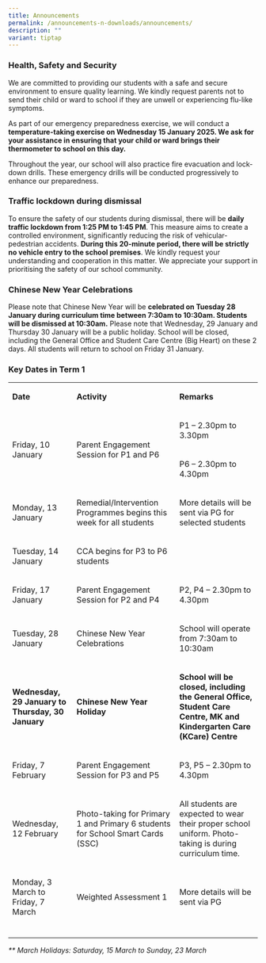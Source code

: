 ```yaml
---
title: Announcements
permalink: /announcements-n-downloads/announcements/
description: ""
variant: tiptap
---
```

<h3>Health, Safety and Security</h3>
<p>We are committed to providing our students with a safe and secure environment
to ensure quality learning. We kindly request parents not to send their
child or ward to school if they are unwell or experiencing flu-like symptoms.</p>
<p>As part of our emergency preparedness exercise, we will conduct a <strong>temperature-taking exercise on Wednesday 15 January 2025. We ask for your assistance in ensuring that your child or ward brings their thermometer to school on this day.</strong>
</p>
<p>Throughout the year, our school will also practice fire evacuation and
lock-down drills. These emergency drills will be conducted progressively
to enhance our preparedness.</p>
<h3>Traffic lockdown during dismissal</h3>
<p>To ensure the safety of our students during dismissal, there will be <strong>daily traffic lockdown from 1:25 PM to 1:45 PM</strong>.
This measure aims to create a controlled environment, significantly reducing
the risk of vehicular-pedestrian accidents. <strong>During this 20-minute period, there will be strictly no vehicle entry to the school premises</strong>.
We kindly request your understanding and cooperation in this matter. We
appreciate your support in prioritising the safety of our school community.</p>
<h3>Chinese New Year Celebrations</h3>
<p>Please note that Chinese New Year will be <strong>celebrated on Tuesday 28 January during curriculum time between 7:30am to 10:30am. Students will be dismissed at 10:30am.</strong> Please
note that Wednesday, 29 January and Thursday 30 January will be a public
holiday. School will be closed, including the General Office and Student
Care Centre (Big Heart) on these 2 days. All students will return to school
on Friday 31 January.</p>
<h3>Key Dates in Term 1</h3>
<table style="minWidth: 75px">
<colgroup>
<col>
<col>
<col>
</colgroup>
<tbody>
<tr>
<td rowspan="1" colspan="1">
<p><strong>Date</strong>
</p>
</td>
<td rowspan="1" colspan="1">
<p><strong>Activity</strong>
</p>
</td>
<td rowspan="1" colspan="1">
<p><strong>Remarks</strong>
</p>
</td>
</tr>
<tr>
<td rowspan="2" colspan="1">
<p>Friday, 10 January</p>
</td>
<td rowspan="2" colspan="1">
<p>Parent Engagement Session for P1 and P6</p>
</td>
<td rowspan="1" colspan="1">
<p>P1 – 2.30pm to 3.30pm</p>
</td>
</tr>
<tr>
<td rowspan="1" colspan="1">
<p>P6 – 2.30pm to 4.30pm</p>
</td>
</tr>
<tr>
<td rowspan="1" colspan="1">
<p>Monday, 13 January</p>
</td>
<td rowspan="1" colspan="1">
<p>Remedial/Intervention Programmes begins this week for all students</p>
</td>
<td rowspan="1" colspan="1">
<p>More details will be sent via PG for selected students</p>
</td>
</tr>
<tr>
<td rowspan="1" colspan="1">
<p>Tuesday, 14 January</p>
</td>
<td rowspan="1" colspan="1">
<p>CCA begins for P3 to P6 students</p>
</td>
<td rowspan="1" colspan="1">
<p></p>
</td>
</tr>
<tr>
<td rowspan="1" colspan="1">
<p>Friday, 17 January</p>
</td>
<td rowspan="1" colspan="1">
<p>Parent Engagement Session for P2 and P4</p>
</td>
<td rowspan="1" colspan="1">
<p>P2, P4 – 2.30pm to 4.30pm</p>
</td>
</tr>
<tr>
<td rowspan="1" colspan="1">
<p>Tuesday, 28 January</p>
</td>
<td rowspan="1" colspan="1">
<p>Chinese New Year Celebrations</p>
</td>
<td rowspan="1" colspan="1">
<p>School will operate from 7:30am to 10:30am</p>
</td>
</tr>
<tr>
<td rowspan="1" colspan="1">
<p><strong>Wednesday, 29 January to Thursday, 30 January</strong>
</p>
</td>
<td rowspan="1" colspan="1">
<p><strong>Chinese New Year Holiday</strong>
</p>
</td>
<td rowspan="1" colspan="1">
<p><strong>School will be closed, including the General Office, Student Care Centre, MK and Kindergarten Care (KCare) Centre</strong>
</p>
</td>
</tr>
<tr>
<td rowspan="1" colspan="1">
<p>Friday, 7 February</p>
</td>
<td rowspan="1" colspan="1">
<p>Parent Engagement Session for P3 and P5</p>
</td>
<td rowspan="1" colspan="1">
<p>P3, P5 – 2.30pm to 4.30pm</p>
</td>
</tr>
<tr>
<td rowspan="1" colspan="1">
<p>Wednesday, 12 February</p>
</td>
<td rowspan="1" colspan="1">
<p>Photo-taking for Primary 1 and Primary 6 students for School Smart Cards
(SSC)</p>
</td>
<td rowspan="1" colspan="1">
<p>All students are expected to wear their proper school uniform. Photo-taking
is during curriculum time.</p>
</td>
</tr>
<tr>
<td rowspan="1" colspan="1">
<p>Monday, 3 March to Friday, 7 March</p>
</td>
<td rowspan="1" colspan="1">
<p>Weighted Assessment 1</p>
</td>
<td rowspan="1" colspan="1">
<p>More details will be sent via PG</p>
</td>
</tr>
<tr>
<td rowspan="1" colspan="1">
<p></p>
</td>
<td rowspan="1" colspan="1">
<p></p>
</td>
<td rowspan="1" colspan="1">
<p></p>
</td>
</tr>
</tbody>
</table>
<p><em>** March Holidays: Saturday, 15 March to Sunday, 23 March</em>
</p>
<p></p>